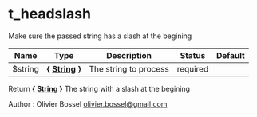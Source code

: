# t_headslash

Make sure the passed string has a slash at the begining



Name  |  Type  |  Description  |  Status  |  Default
------------  |  ------------  |  ------------  |  ------------  |  ------------
$string  |  **{ [String](http://php.net/manual/en/language.types.string.php) }**  |  The string to process  |  required  |

Return **{ [String](http://php.net/manual/en/language.types.string.php) }** The string with a slash at the begining

Author : Olivier Bossel <olivier.bossel@gmail.com>